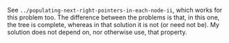 See `../populating-next-right-pointers-in-each-node-ii`, which works for this
problem too. The difference between the problems is that, in this one, the tree
is complete, whereas in that solution it is not (or need not be). My solution
does not depend on, nor otherwise use, that property.